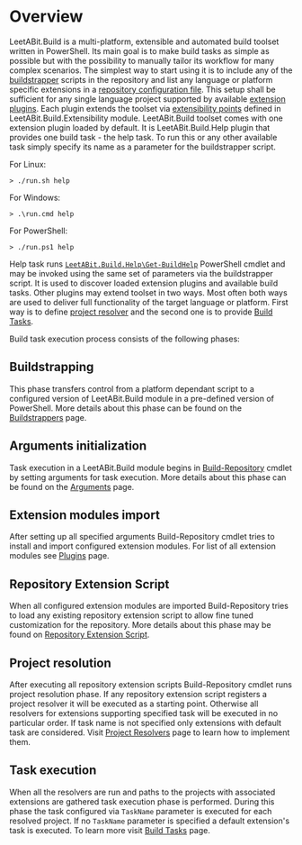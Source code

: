 # Overview

LeetABit.Build is a multi-platform, extensible and automated build toolset written in PowerShell. Its main goal is to make build tasks
as simple as possible but with the possibility to manually tailor its workflow for many complex scenarios. The simplest way to start using it
is to include any of the [buildstrapper](Buildstrappers.md) scripts in the repository and list any language or platform specific extensions
in a [repository configuration file](RepositoryConfigurationFile.md). This setup shall be sufficient for any single language project supported
by available [extension plugins](Plugins.md). Each plugin extends the toolset via [extensibility points](Extensibility.md) defined in
LeetABit.Build.Extensibility module. LeetABit.Build toolset comes with one extension plugin loaded by default. It is LeetABit.Build.Help
plugin that provides one build task - the help task. To run this or any other available task simply specify its name as a parameter for the
buildstrapper script.

For Linux:
```shell
> ./run.sh help
```

For Windows:
```shell
> .\run.cmd help
```

For PowerShell:
```shell
> ./run.ps1 help
```

Help task runs [`LeetABit.Build.Help\Get-BuildHelp`](../Reference/LeetABit.Build.Help/Get-BuildHelp.md) PowerShell cmdlet and may be invoked
using the same set of parameters via the buildstrapper script. It is used to discover loaded extension plugins and available build tasks. Other
plugins may extend toolset in two ways. Most often both ways are used to deliver full functionality of the target language or platform. First
way is to define [project resolver](ProjectResolver.md) and the second one is to provide [Build Tasks](BuildTasks.md).

Build task execution process consists of the following phases:

## Buildstrapping

This phase transfers control from a platform dependant script to a configured version of LeetABit.Build module in a pre-defined version of PowerShell.
More details about this phase can be found on the [Buildstrappers](Buildstrappers.md) page.

## Arguments initialization

Task execution in a LeetABit.Build module begins in [Build-Repository](../Reference/LeetABit.Build/Build-Repository.md) cmdlet by setting
arguments for task execution. More details about this phase can be found on the [Arguments](Arguments.md) page.

## Extension modules import

After setting up all specified arguments Build-Repository cmdlet tries to install and import configured extension modules. For list of all extension
modules see [Plugins](Plugins.md) page.

## Repository Extension Script

When all configured extension modules are imported Build-Repository tries to load any existing repository extension script to allow fine tuned
customization for the repository. More details about this phase may be found on [Repository Extension Script](Customization.md#repository-extension-script).

## Project resolution

After executing all repository extension scripts Build-Repository cmdlet runs project resolution phase. If any repository extension script registers
a project resolver it will be executed as a starting point. Otherwise all resolvers for extensions supporting specified task will be executed in no
particular order. If task name is not specified only extensions with default task are considered. Visit [Project Resolvers](ProjectResolvers.md) page
to learn how to implement them.

## Task execution

When all the resolvers are run and paths to the projects with associated extensions are gathered task execution phase is performed. During this phase the task
configured via `TaskName` parameter is executed for each resolved project. If no `TaskName` parameter is specified a default extension's task is executed. 
To learn more visit [Build Tasks](BuildTasks.md) page.
